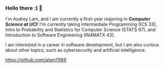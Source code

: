 ### Hello there :) 👋

I'm Audrey Lam, and I am currently a first-year majoring in ***Computer Science at UCI***! 
I'm currently taking Intermediate Programming (ICS 33), Intro to Probability and Statistics for Computer Science (STATS 67), and Introduction to Software Engineering (IN4MATX 43). 

I am interested in a career in software development, but I am also curious about other topics, such as cybersecurity and artificial intelligence. 

https://github.com/alam7989
